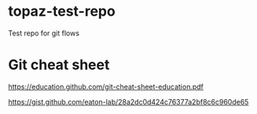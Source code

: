 # topaz-test-repo
Test repo for git flows
# Git cheat sheet
https://education.github.com/git-cheat-sheet-education.pdf

https://gist.github.com/eaton-lab/28a2dc0d424c76377a2bf8c6c960de65
